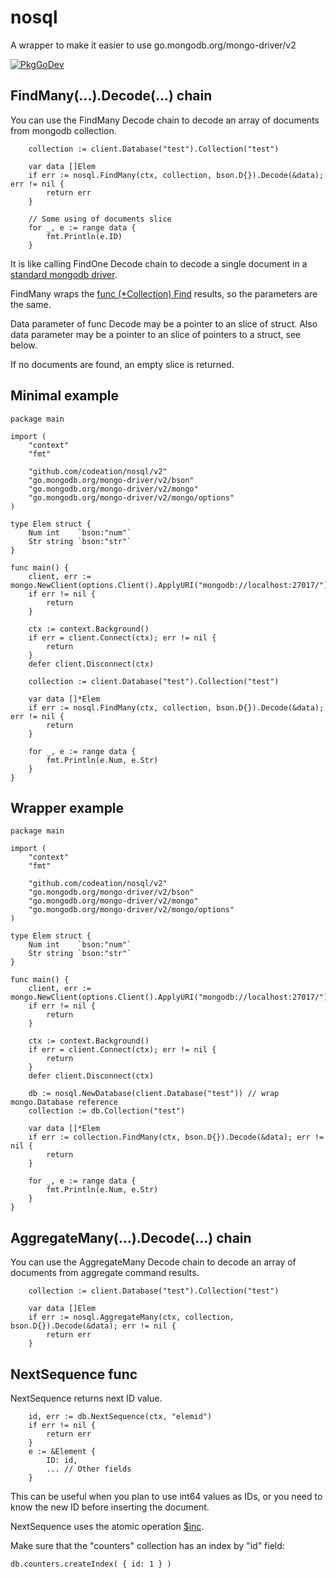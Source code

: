 # nosql
A wrapper to make it easier to use go.mongodb.org/mongo-driver/v2

[![PkgGoDev](https://pkg.go.dev/badge/codeation/nosql/v2)](https://pkg.go.dev/github.com/codeation/nosql/v2)

## FindMany(...).Decode(...) chain

You can use the FindMany Decode chain to decode an array of documents from mongodb collection.

```
	collection := client.Database("test").Collection("test")

	var data []Elem
	if err := nosql.FindMany(ctx, collection, bson.D{}).Decode(&data); err != nil {
		return err
	}

	// Some using of documents slice
	for _, e := range data {
		fmt.Println(e.ID)
	}

```

It is like calling FindOne Decode chain to decode a single document in a
[standard mongodb driver](https://godoc.org/go.mongodb.org/mongo-driver/v2/mongo).

FindMany wraps the
[func (*Collection) Find](https://godoc.org/go.mongodb.org/mongo-driver/v2/mongo#Collection.Find)
results, so the parameters are the same.

Data parameter of func Decode may be a pointer to an slice of struct.
Also data parameter may be a pointer to an slice of pointers to a struct, see below.

If no documents are found, an empty slice is returned.

## Minimal example

```
package main

import (
	"context"
	"fmt"

	"github.com/codeation/nosql/v2"
	"go.mongodb.org/mongo-driver/v2/bson"
	"go.mongodb.org/mongo-driver/v2/mongo"
	"go.mongodb.org/mongo-driver/v2/mongo/options"
)

type Elem struct {
	Num int    `bson:"num"`
	Str string `bson:"str"`
}

func main() {
	client, err := mongo.NewClient(options.Client().ApplyURI("mongodb://localhost:27017/"))
	if err != nil {
		return
	}

	ctx := context.Background()
	if err = client.Connect(ctx); err != nil {
		return
	}
	defer client.Disconnect(ctx)

	collection := client.Database("test").Collection("test")

	var data []*Elem
	if err := nosql.FindMany(ctx, collection, bson.D{}).Decode(&data); err != nil {
		return
	}

	for _, e := range data {
		fmt.Println(e.Num, e.Str)
	}
}
```

## Wrapper example

```
package main

import (
	"context"
	"fmt"

	"github.com/codeation/nosql/v2"
	"go.mongodb.org/mongo-driver/v2/bson"
	"go.mongodb.org/mongo-driver/v2/mongo"
	"go.mongodb.org/mongo-driver/v2/mongo/options"
)

type Elem struct {
	Num int    `bson:"num"`
	Str string `bson:"str"`
}

func main() {
	client, err := mongo.NewClient(options.Client().ApplyURI("mongodb://localhost:27017/"))
	if err != nil {
		return
	}

	ctx := context.Background()
	if err = client.Connect(ctx); err != nil {
		return
	}
	defer client.Disconnect(ctx)

	db := nosql.NewDatabase(client.Database("test")) // wrap mongo.Database reference
	collection := db.Collection("test")

	var data []*Elem
	if err := collection.FindMany(ctx, bson.D{}).Decode(&data); err != nil {
		return
	}

	for _, e := range data {
		fmt.Println(e.Num, e.Str)
	}
}
```

## AggregateMany(...).Decode(...) chain

You can use the AggregateMany Decode chain to decode an array of documents from aggregate command results.

```
	collection := client.Database("test").Collection("test")

	var data []Elem
	if err := nosql.AggregateMany(ctx, collection, bson.D{}).Decode(&data); err != nil {
		return err
	}
```

## NextSequence func

NextSequence returns next ID value.

```
    id, err := db.NextSequence(ctx, "elemid")
    if err != nil {
        return err
    }
    e := &Element {
        ID: id,
        ... // Other fields
    }
```

This can be useful when you plan to use int64 values as IDs,
or you need to know the new ID before inserting the document.

NextSequence uses the atomic operation
[$inc](https://docs.mongodb.com/manual/reference/operator/update/inc/).

Make sure that the "counters" collection has an index by "id" field:

```
db.counters.createIndex( { id: 1 } )
```
